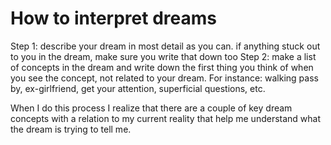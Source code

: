 <!-- TITLE: Dreams -->
<!-- SUBTITLE: The art of looking at dreams -->

# How to interpret dreams
Step 1: describe your dream in most detail as you can. if anything stuck out to you in the dream, make sure you write that down too
Step 2:  make a list of concepts in the dream and write down the first thing you think of when you see the concept, not related to your dream. For instance:  walking pass by, ex-girlfriend, get your attention, superficial questions, etc.

When I do this process I realize that there are a couple of key dream concepts with a relation to my current reality that help me understand what the dream is trying to tell me.
